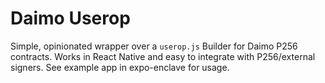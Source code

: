 # Daimo Userop

Simple, opinionated wrapper over a `userop.js` Builder for Daimo P256 contracts. Works in React Native and easy to integrate with P256/external signers. See example app in expo-enclave for usage.